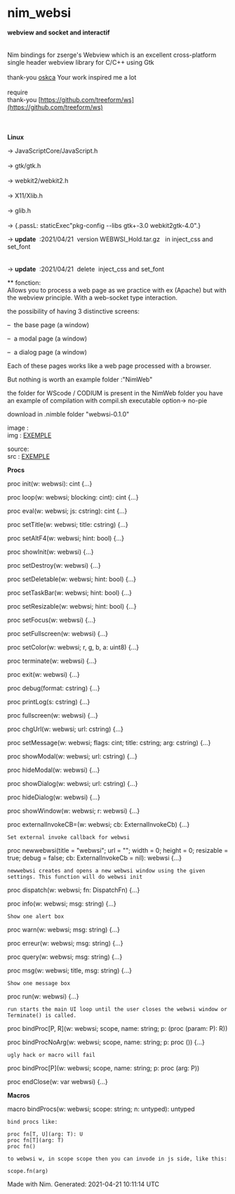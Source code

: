 # nim_websi
**webview and socket and  interactif**<br />
<br /><br />
Nim bindings for zserge's Webview which is an excellent cross-platform single header webview library for C/C++ using Gtk  
<br />
thank-you [oskca](https://github.com/oskca/webview)  Your work inspired me a lot 
<br />  
require <br />
thank-you [https://github.com/treeform/ws](https://github.com/treeform/ws)  
<br /><br />  
**Linux**<br />

&rarr;&nbsp;JavaScriptCore/JavaScript.h<br />  
&rarr;&nbsp;gtk/gtk.h<br />  
&rarr;&nbsp;webkit2/webkit2.h<br />  
&rarr;&nbsp;X11/Xlib.h<br />  
&rarr;&nbsp;glib.h<br />  
&rarr;&nbsp;{.passL: staticExec"pkg-config --libs gtk+-3.0 webkit2gtk-4.0".}<br />  


&rarr;&nbsp;**update**&nbsp;&nbsp;:2021/04/21&nbsp;&nbsp;version WEBWSI_Hold.tar.gz&nbsp;&nbsp; in inject_css and set_font<br />  <br />  
&rarr;&nbsp;**update**&nbsp;&nbsp;:2021/04/21&nbsp;&nbsp;delete&nbsp; inject_css and set_font 
<br />  


** fonction:<br />
Allows you to process a web page as we practice with ex (Apache) but with the webview principle.
With a web-socket type interaction.

the possibility of having 3 distinctive screens:

&ndash;&nbsp;   the base page (a window)

&ndash;&nbsp;   a modal page (a window)

&ndash;&nbsp;   a dialog page (a window)

Each of these pages works like a web page processed with a browser.   
  


But nothing is worth an example folder :"NimWeb"  
  
the folder for WScode / CODIUM is present in the NimWeb folder
you have an example of compilation with compil.sh
executable option-> no-pie 

download in .nimble folder "webwsi-0.1.0"   
  
image :  
  img : [EXEMPLE](https://github.com/AS400JPLPC/nim_webwsi/blob/master/exemple.png)

source:  
  src : [EXEMPLE](https://github.com/AS400JPLPC/nim_webwsi/blob/master/NimWeb/ecr00.nim)

**Procs**

proc init(w: webwsi): cint {...}

proc loop(w: webwsi; blocking: cint): cint {...}

proc eval(w: webwsi; js: cstring): cint {...}

proc setTitle(w: webwsi; title: cstring) {...}

proc setAltF4(w: webwsi; hint: bool) {...}

proc showInit(w: webwsi) {...}

proc setDestroy(w: webwsi) {...}

proc setDeletable(w: webwsi; hint: bool) {...}

proc setTaskBar(w: webwsi; hint: bool) {...}

proc setResizable(w: webwsi; hint: bool) {...}

proc setFocus(w: webwsi) {...}

proc setFullscreen(w: webwsi) {...}

proc setColor(w: webwsi; r, g, b, a: uint8) {...}

proc terminate(w: webwsi) {...}

proc exit(w: webwsi) {...}

proc debug(format: cstring) {...}

proc printLog(s: cstring) {...}

proc fullscreen(w: webwsi) {...}

proc chgUrl(w: webwsi; url: cstring) {...}

proc setMessage(w: webwsi; flags: cint; title: cstring; arg: cstring) {...}

proc showModal(w: webwsi; url: cstring) {...}

proc hideModal(w: webwsi) {...}

proc showDialog(w: webwsi; url: cstring) {...}

proc hideDialog(w: webwsi) {...}

proc showWindow(w: webwsi; r: webwsi) {...}

proc externalInvokeCB=(w: webwsi; cb: ExternalInvokeCb) {...}

    Set external invoke callback for webwsi 

proc newwebwsi(title = "webwsi"; url = ""; width = 0; height = 0;
               resizable = true; debug = false; cb: ExternalInvokeCb = nil): webwsi {...}

    newwebwsi creates and opens a new webwsi window using the given settings. This function will do webwsi init 

proc dispatch(w: webwsi; fn: DispatchFn) {...}

proc info(w: webwsi; msg: string) {...}

    Show one alert box 

proc warn(w: webwsi; msg: string) {...}

proc erreur(w: webwsi; msg: string) {...}

proc query(w: webwsi; msg: string) {...}

proc msg(w: webwsi; title, msg: string) {...}

    Show one message box 

proc run(w: webwsi) {...}

    run starts the main UI loop until the user closes the webwsi window or Terminate() is called. 

proc bindProc[P, R](w: webwsi; scope, name: string; p: (proc (param: P): R))

proc bindProcNoArg(w: webwsi; scope, name: string; p: proc ()) {...}

    ugly hack or macro will fail 

proc bindProc[P](w: webwsi; scope, name: string; p: proc (arg: P))

proc endClose(w: var webwsi) {...}




**Macros**

macro bindProcs(w: webwsi; scope: string; n: untyped): untyped

    bind procs like:

    proc fn[T, U](arg: T): U
    proc fn[T](arg: T)
    proc fn()

    to webwsi w, in scope scope then you can invode in js side, like this:

    scope.fn(arg)



Made with Nim. Generated: 2021-04-21 10:11:14 UTC
